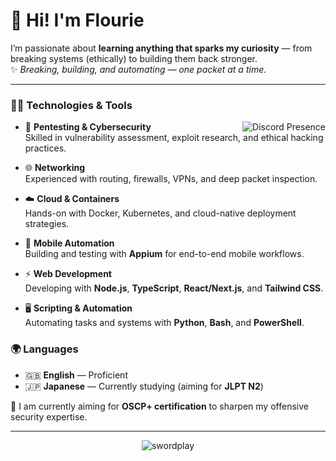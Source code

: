 # 👋 Hi! I'm Flourie  

I’m passionate about **learning anything that sparks my curiosity** — from breaking systems (ethically) to building them back stronger.  
✨ *Breaking, building, and automating — one packet at a time.*  

---

### 🧑‍💻 Technologies & Tools

<a href="https://discord.com/users/316895231431671809" target="_blank" rel="nofollow">
   <img src="https://lanyard-profile-readme.vercel.app/api/316895231431671809?idleMessage=Probably%20sleeping..." alt="Discord Presence" align="right">
</a>

- 🔐 **Pentesting & Cybersecurity**  
  Skilled in vulnerability assessment, exploit research, and ethical hacking practices.  

- 🌐 **Networking**  
  Experienced with routing, firewalls, VPNs, and deep packet inspection.  

- ☁️ **Cloud & Containers**  
  Hands-on with Docker, Kubernetes, and cloud-native deployment strategies.  

- 📱 **Mobile Automation**  
  Building and testing with **Appium** for end-to-end mobile workflows.  

- ⚡ **Web Development**  
  Developing with **Node.js**, **TypeScript**, **React/Next.js**, and **Tailwind CSS**.  

- 🖥️ **Scripting & Automation**  
  Automating tasks and systems with **Python**, **Bash**, and **PowerShell**.

### 🌍 Languages
- 🇬🇧 **English** — Proficient  
- 🇯🇵 **Japanese** — Currently studying (aiming for **JLPT N2**)  


🎯 I am currently aiming for **OSCP+ certification** to sharpen my offensive security expertise.

---

<div align="center">
  <img src="https://media1.tenor.com/m/oYvAbRrmsvwAAAAC/wuwa-wuthering-waves.gif" alt="swordplay" />
</div>
